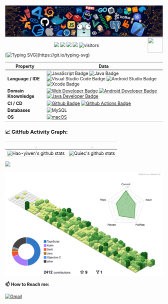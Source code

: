 <!--   my-header-img -->

![](./src/header_.png)
<a href="https://www.javascript.com/"><img src="https://upload.wikimedia.org/wikipedia/commons/6/6a/JavaScript-logo.png" align="right" height="48" width="48"></a>

<p align="center">
    <a href="https://github.com/Hao-yiwen/Hao-yiwen"><img src="https://img.shields.io/badge/status-updating-brightgreen.svg"></a>
    <a href="https://github.com/Hao-yiwen/Hao-yiwen/graphs/contributors"><img src="https://img.shields.io/github/contributors/Hao-yiwen/Hao-yiwen?color=blue"></a>
    <a href="https://github.com/Hao-yiwen/Hao-yiwen/stargazers"><img src="https://img.shields.io/github/stars/Hao-yiwen/Hao-yiwen.svg?logo=github"></a>
    <a href="https://github.com/Hao-yiwen/Hao-yiwen/network/members"><img src="https://img.shields.io/github/forks/Hao-yiwen/Hao-yiwen.svg?color=blue&logo=github"></a>
    <img src="https://visitor-badge.laobi.icu/badge?page_id=Hao-yiwen.Hao-yiwen" alt="visitors"/>   
</p>

<!--   my-ticker -->

[![Typing SVG](https://readme-typing-svg.herokuapp.com?color=%2336BCF7&center=true&vCenter=true&width=600&lines=Hi+there+👋,+I+am+Hao+yiwen.;+Welcome+to+My+Profile!;Over+2+years+of+programming+experience;Always+learning+new+things+;Full-Stack+Front-End+Developer+;)](https://git.io/typing-svg)

<!--   my-skils -->

| Property              | Data                                                                                                                                                                                                                                                                                                                                                                                                                                                                                                                                                                                                                     |
| --------------------- | ------------------------------------------------------------------------------------------------------------------------------------------------------------------------------------------------------------------------------------------------------------------------------------------------------------------------------------------------------------------------------------------------------------------------------------------------------------------------------------------------------------------------------------------------------------------------------------------------------------------------ |
| **Language / IDE**    | ![JavaScript Badge](https://img.shields.io/badge/-JavaScript-F7DF1E?style=flat&logo=JavaScript&logoColor=black) ![Java Badge](https://img.shields.io/badge/-Java-007396?style=flat&logo=Java&logoColor=white) ![Visual Studio Code Badge](https://img.shields.io/badge/-VSCode-007ACC?style=flat&logo=Visual-Studio-Code&logoColor=white) ![Android Studio Badge](https://img.shields.io/badge/-Android%20Studio-3DDC84?style=flat&logo=Android-Studio&logoColor=white) ![Xcode Badge](https://img.shields.io/badge/-Xcode-147EFB?style=flat&logo=Xcode&logoColor=white)                                                 |
| **Domain Knownledge** | [![Web Developer Badge](https://img.shields.io/badge/-Web%20Developer-00B2FF?style=flat&logo=HTML5&logoColor=white)](https://github.com/search?q=user%3AHao-yiwen+web+developer&type=Repositories) [![Android Developer Badge](https://img.shields.io/badge/-Android%20Developer-3DDC84?style=flat&logo=Android&logoColor=white)](https://github.com/search?q=user%3AHao-yiwen+android+developer&type=Repositories) [![Java Developer Badge](https://img.shields.io/badge/-Java%20Developer-007396?style=flat&logo=Java&logoColor=white)](https://github.com/search?q=user%3AHao-yiwen+java+developer&type=Repositories) |
| **CI / CD**           | [![Github Badge](https://img.shields.io/badge/-Github%20-2088FF?style=flat&logo=Github&logoColor=white)](https://github.com/Hao-yiwen/Hao-yiwen) [![Github Actions Badge](https://img.shields.io/badge/-Git%20-2088FF?style=flat&logo=Git&logoColor=white)](https://github.com/Hao-yiwen/Hao-yiwen)                                                                                                                                                                                                                                                                                                                      |
| **Databases**         | <img alt="MySQL" src="https://img.shields.io/badge/MySQL-00758f?style=flat&logo=mysql&logoColor=white" style="max-width: 100%;">                                                                                                                                                                                                                                                                                                                                                                                                                                                                                         |
| **OS**                | <a target="_blank" rel="noopener noreferrer" href="https://www.apple.com/macos/"><img src="https://img.shields.io/badge/-macOS-black?style=flat-square&logo=apple&logoColor=white" alt="macOS" style="max-width: 100%;"></a>                                                                                                                                                                                                                                                                                                                                                                                             |

### 📈 GitHub Activity Graph:

| .                                                                                                                                                 | .                                                                                                                              |
| ------------------------------------------------------------------------------------------------------------------------------------------------- | ------------------------------------------------------------------------------------------------------------------------------ |
| ![Hao-yiwen's github stats](https://github-readme-stats.vercel.app/api?username=Hao-yiwen&show_icons=true&theme=radical&include_all_commits=true) | ![Quiec's github stats](https://github-readme-stats.vercel.app/api/top-langs/?username=Hao-yiwen&theme=radical&layout=compact) |

<img src="https://github-readme-streak-stats.herokuapp.com/?user=Hao-yiwen"></img>

<!-- ![](./profile-3d-contrib/profile-green-animate.svg) -->

<!-- <img src="https://cr-skills-chart-widget.azurewebsites.net/api/api?username=Hao-yiwen" width="auto"></img> -->

![](./profile-3d-contrib/profile-green-animate.svg)

**📫 How to Reach me:**

<p align="left">
<a href="mailto:yiwenlemo@gmail.com" target="blank"><img align="center" src="https://raw.githubusercontent.com/BEPb/BEPb/master/assets/gmail.svg" alt="Gmail" height="30" width="30" /></a>
</p>

<!-- <img src="/github-metrics.svg" alt="Metrics" width="100%"> -->
